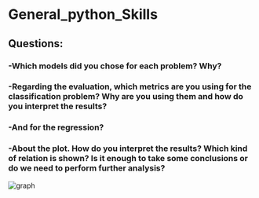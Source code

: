 
# General_python_Skills

## Questions:

### -Which models did you chose for each problem? Why?


### -Regarding the evaluation, which metrics are you using for the classification problem? Why are you using them and how do you interpret the results? 


### -And for the regression?


### -About the plot. How do you interpret the results? Which kind of relation is shown? Is it enough to take some conclusions or do we need to perform further analysis?

![graph](https://github.com/Yoshe1101/Antai_data_Analyst_test/tree/master/General_python_Skills/img/1.png)
